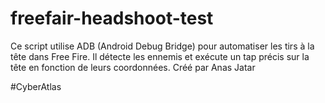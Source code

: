 # freefair-headshoot-test
Ce script utilise ADB (Android Debug Bridge) pour automatiser les tirs à la tête dans Free Fire. Il détecte les ennemis et exécute un tap précis sur la tête en fonction de leurs coordonnées.
Créé par Anas Jatar
<div> #CyberAtlas</div>
